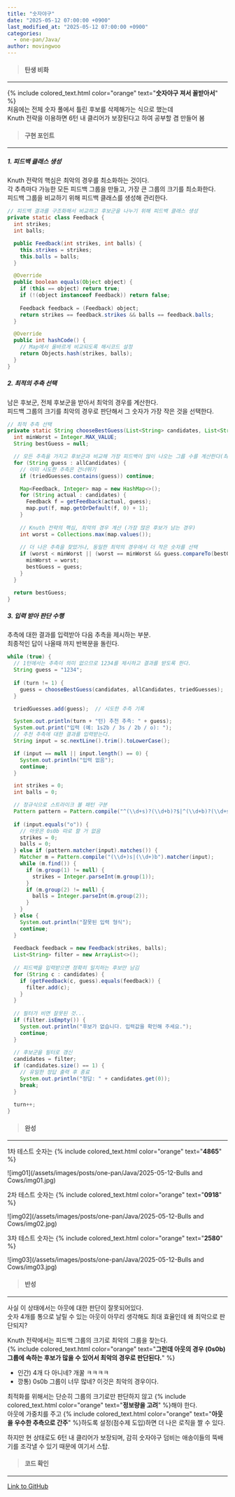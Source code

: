 ```yaml
---
title: "숫자야구"
date: "2025-05-12 07:00:00 +0900"
last_modified_at: "2025-05-12 07:00:00 +0900"
categories: 
  - one-pan/Java/
author: movingwoo
---
```

> #### 탄생 비화  
---  

{% include colored_text.html color="orange" text="**숫자야구 져서 꼴받아서**" %}  
처음에는 전체 숫자 풀에서 틀린 후보를 삭제해가는 식으로 했는데  
Knuth 전략을 이용하면 6턴 내 클리어가 보장된다고 하여 공부할 겸 만들어 봄  
  
> #### 구현 포인트  
---  

##### 1. 피드백 클래스 생성  
  
Knuth 전략의 핵심은 최악의 경우를 최소화하는 것이다.  
각 추측마다 가능한 모든 피드백 그룹을 만들고, 가장 큰 그룹의 크기를 최소화한다.  
피드백 그룹을 비교하기 위해 피드백 클래스를 생성해 관리한다.  
  
```java
// 피드백 결과를 구조화해서 비교하고 후보군을 나누기 위해 피드백 클래스 생성
private static class Feedback {
  int strikes;
  int balls;

  public Feedback(int strikes, int balls) {
    this.strikes = strikes;
    this.balls = balls;
  }

  @Override
  public boolean equals(Object object) {
    if (this == object) return true;
    if (!(object instanceof Feedback)) return false;
    
    Feedback feedback = (Feedback) object;
    return strikes == feedback.strikes && balls == feedback.balls;
  }

  @Override
  public int hashCode() {
    // Map에서 올바르게 비교되도록 해시코드 설정
    return Objects.hash(strikes, balls);
  }
}
```
  
##### 2. 최적의 추측 선택 

남은 후보군, 전체 후보군을 받아서 최악의 경우를 계산한다.  
피드백 그룹의 크기를 최악의 경우로 판단해서 그 숫자가 가장 작은 것을 선택한다.  
  
```java
// 최적 추측 선택
private static String chooseBestGuess(List<String> candidates, List<String> allCandidates, Set<String> triedGuesses) {
  int minWorst = Integer.MAX_VALUE;
  String bestGuess = null;

  // 모든 추측을 가지고 후보군과 비교해 가장 피드백이 많이 나오는 그룹 수를 계산한다(최악의 경우)
  for (String guess : allCandidates) {
    // 이미 시도한 추측은 건너뛰기
    if (triedGuesses.contains(guess)) continue;

    Map<Feedback, Integer> map = new HashMap<>();
    for (String actual : candidates) {
      Feedback f = getFeedback(actual, guess);
      map.put(f, map.getOrDefault(f, 0) + 1);
    }
    
    // Knuth 전략의 핵심, 최악의 경우 계산 (가장 많은 후보가 남는 경우)
    int worst = Collections.max(map.values());
    
    // 더 나은 추측을 찾았거나, 동일한 최악의 경우에서 더 작은 숫자를 선택
    if (worst < minWorst || (worst == minWorst && guess.compareTo(bestGuess) < 0)) {
      minWorst = worst;
      bestGuess = guess;
    }
  }

  return bestGuess;
}
```
  
##### 3. 입력 받아 판단 수행  
  
추측에 대한 결과를 입력받아 다음 추측을 제시하는 부분.  
최종적인 답이 나올때 까지 반복문을 돌린다.
  
```java
while (true) {
  // 1턴에서는 추측이 의미 없으므로 1234를 제시하고 결과를 받도록 한다.
  String guess = "1234";
  
  if (turn != 1) {
    guess = chooseBestGuess(candidates, allCandidates, triedGuesses);
  }

  triedGuesses.add(guess);  // 시도한 추측 기록

  System.out.println(turn + "턴) 추천 추측: " + guess);
  System.out.print("입력 (예: 1s2b / 3s / 2b / o): ");
  // 추천 추측에 대한 결과를 입력받는다.
  String input = sc.nextLine().trim().toLowerCase();

  if (input == null || input.length() == 0) {
    System.out.println("입력 없음");
    continue;
  }

  int strikes = 0;
  int balls = 0;

  // 정규식으로 스트라이크 볼 패턴 구분
  Pattern pattern = Pattern.compile("^(\\d+s)?(\\d+b)?$|^(\\d+b)?(\\d+s)?$");
  
  if (input.equals("o")) {
    // 아웃은 0s0b 따로 할 거 없음
    strikes = 0;
    balls = 0;
  } else if (pattern.matcher(input).matches()) {
    Matcher m = Pattern.compile("(\\d+)s|(\\d+)b").matcher(input);
    while (m.find()) {
      if (m.group(1) != null) {
        strikes = Integer.parseInt(m.group(1));
      }
      if (m.group(2) != null) {
        balls = Integer.parseInt(m.group(2));
      }
    }
  } else {
    System.out.println("잘못된 입력 형식");
    continue;
  }
  
  Feedback feedback = new Feedback(strikes, balls);
  List<String> filter = new ArrayList<>();
  
  // 피드백을 입력받으면 정확히 일치하는 후보만 남김
  for (String c : candidates) {
    if (getFeedback(c, guess).equals(feedback)) {
      filter.add(c);
    }
  }
  
  // 필터가 비면 잘못된 것...
  if (filter.isEmpty()) {
    System.out.println("후보가 없습니다. 입력값을 확인해 주세요.");
    continue;
  }
  
  // 후보군을 필터로 갱신
  candidates = filter;
  if (candidates.size() == 1) {
    // 유일한 정답 출력 후 종료
    System.out.println("정답: " + candidates.get(0));
    break;
  }
  
  turn++;
}
```
  
> #### 완성  
---  
  
1차 테스트 숫자는 {% include colored_text.html color="orange" text="**4865**" %}  
  
![img01](/assets/images/posts/one-pan/Java/2025-05-12-Bulls and Cows/img01.jpg)  

2차 테스트 숫자는 {% include colored_text.html color="orange" text="**0918**" %}  
  
![img02](/assets/images/posts/one-pan/Java/2025-05-12-Bulls and Cows/img02.jpg)  
  
3차 테스트 숫자는 {% include colored_text.html color="orange" text="**2580**" %}  
  
![img03](/assets/images/posts/one-pan/Java/2025-05-12-Bulls and Cows/img03.jpg)   
  
> #### 반성  
---  
  
사실 이 상태에서는 아웃에 대한 판단이 잘못되어있다.  
숫자 4개를 통으로 날릴 수 있는 아웃이 아무리 생각해도 최대 효율인데 왜 최악으로 판단되지?  
  
Knuth 전략에서는 피드백 그룹의 크기로 최악의 그룹을 찾는다.  
{% include colored_text.html color="orange" text="**그런데 아웃의 경우 (0s0b) 그룹에 속하는 후보가 많을 수 있어서 최악의 경우로 판단된다.**" %}  
- 인간) 4개 다 아니네? 개꿀 ㅋㅋㅋㅋ
- 깡통) 0s0b 그룹이 너무 많네? 이것은 최악의 경우이다.
  
최적화를 위해서는 단순히 그룹의 크기로만 판단하지 않고 {% include colored_text.html color="orange" text="**정보량을 고려**" %}해야 한다.  
아웃에 가중치를 주고 {% include colored_text.html color="orange" text="**아웃을 우수한 추측으로 간주**" %}하도록 설정(점수제 도입)하면 더 나은 로직을 짤 수 있다.  
  
하지만 현 상태로도 6턴 내 클리어가 보장되며, 감히 숫자야구 덤비는 애송이들의 뚝배기를 조각낼 수 있기 때문에 여기서 스탑.  
  
> #### 코드 확인   
---  

[Link to GitHub](https://raw.githubusercontent.com/movingwoo/movingwoo-snippets/refs/heads/main/one-pan/Java/2025-05-12-Bulls%20and%20Cows.java)

